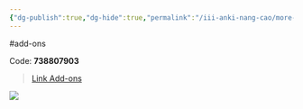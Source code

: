 ```yaml
---
{"dg-publish":true,"dg-hide":true,"permalink":"/iii-anki-nang-cao/more-overview-stats-2-1/","hide":true,"dgPassFrontmatter":true}
---
```


#add-ons 

Code: **738807903**

> [Link Add-ons](https://ankiweb.net/shared/info/738807903)

![](https://i.imgur.com/zAhOMG4.png)
